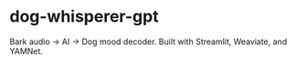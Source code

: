 # dog-whisperer-gpt
Bark audio → AI → Dog mood decoder. Built with Streamlit, Weaviate, and YAMNet.
